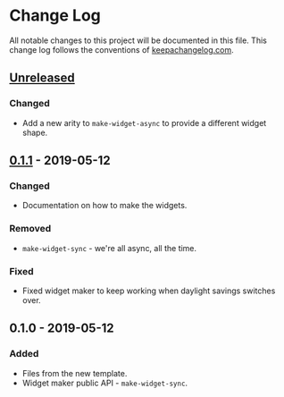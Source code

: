 # Change Log
All notable changes to this project will be documented in this file. This change log follows the conventions of [keepachangelog.com](http://keepachangelog.com/).

## [Unreleased]
### Changed
- Add a new arity to `make-widget-async` to provide a different widget shape.

## [0.1.1] - 2019-05-12
### Changed
- Documentation on how to make the widgets.

### Removed
- `make-widget-sync` - we're all async, all the time.

### Fixed
- Fixed widget maker to keep working when daylight savings switches over.

## 0.1.0 - 2019-05-12
### Added
- Files from the new template.
- Widget maker public API - `make-widget-sync`.

[Unreleased]: https://github.com/your-name/seqences/compare/0.1.1...HEAD
[0.1.1]: https://github.com/your-name/seqences/compare/0.1.0...0.1.1
